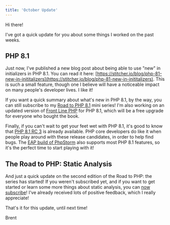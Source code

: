 ```yaml
---
title: 'October Update'
---
```


Hi there!

I've got a quick update for you about some things I worked on the past weeks.

## PHP 8.1

Just now, I've published a new blog post about being able to use "new" in initializers in PHP 8.1. You can read it here: [https://stitcher.io/blog/php-81-new-in-inititalizers](https://stitcher.io/blog/php-81-new-in-inititalizers). This is such a small feature, though one I believe will have a noticeable impact on many people's developer lives. I like it! 

If you want a quick summary about what's new in PHP 8.1, by the way, you can still subscribe to my [Road to PHP 8.1](https://road-to-php.com/) mini series! I'm also working on an updated version of [Front Line PHP](https://front-line-php.com/) for PHP 8.1, which will be a free upgrade for everyone who bought the book. 

Finally, if you can't wait to get your feet wet with PHP 8.1, it's good to know that [PHP 8.1 RC 3](https://externals.io/message/116185) is already available. PHP core developers do like it when people play around with these release candidates, in order to help find bugs. The [EAP build of PhpStorm](https://www.jetbrains.com/phpstorm/nextversion/) also supports most PHP 8.1 features, so it's the perfect time to start playing with it!

## The Road to PHP: Static Analysis

And just a quick update on the second edition of the Road to PHP: the series has started! If you weren't subscribed yet, and if you want to get started or learn some more things about static analysis, you can [now subscribe](https://road-to-php.com/static)! I've already received lots of positive feedback, which I really appreciate! 


That's it for this update, until next time!

Brent
